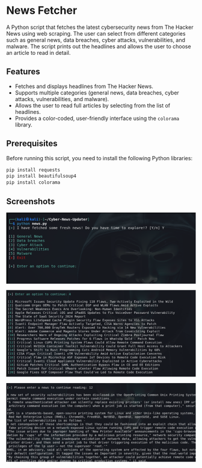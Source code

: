 # News Fetcher

A Python script that fetches the latest cybersecurity news from The Hacker News using web scraping. The user can select from different categories such as general news, data breaches, cyber attacks, vulnerabilities, and malware. The script prints out the headlines and allows the user to choose an article to read in detail.

## Features

- Fetches and displays headlines from The Hacker News.
- Supports multiple categories (general news, data breaches, cyber attacks, vulnerabilities, and malware).
- Allows the user to read full articles by selecting from the list of headlines.
- Provides a color-coded, user-friendly interface using the `colorama` library.

## Prerequisites

Before running this script, you need to install the following Python libraries:

```bash
pip install requests
pip install beautifulsoup4
pip install colorama
```
## Screenshots

![About Page](https://github.com/Akshat-NegI27/Cyber-News-Updater/blob/main/Screenshots/%20(1).png?raw=true)

![About Page](https://github.com/Akshat-NegI27/Cyber-News-Updater/blob/main/Screenshots/%20(2).png?raw=true)

![About Page](https://github.com/Akshat-NegI27/Cyber-News-Updater/blob/main/Screenshots/%20(3).png?raw=true)


